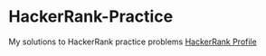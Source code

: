 # HackerRank-Practice
My solutions to HackerRank practice problems
[HackerRank Profile](https://www.hackerrank.com/ldonado11)
